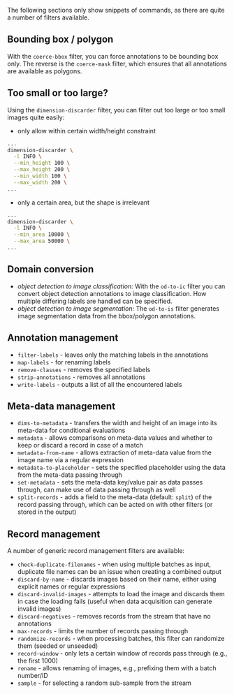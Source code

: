 The following sections only show snippets of commands, as there are quite a number of filters available.

## Bounding box / polygon

With the `coerce-bbox` filter, you can force annotations to be bounding box only.
The reverse is the `coerce-mask` filter, which ensures that all annotations are available as polygons.


## Too small or too large?

Using the `dimension-discarder` filter, you can filter out too large or too small images quite easily:

* only allow within certain width/height constraint

```bash
...
dimension-discarder \
  -l INFO \
  --min_height 100 \
  --max_height 200 \
  --min_width 100 \
  --max_width 200 \
...
```

* only a certain area, but the shape is irrelevant

```bash
...
dimension-discarder \
  -l INFO \
  --min_area 10000 \
  --max_area 50000 \
...
```

## Domain conversion

* *object detection to image classification:* With the `od-to-ic` filter you can convert object detection 
  annotations to image classification. How multiple differing labels are handled can be specified.
* *object detection to image segmentation:* The `od-to-is` filter generates image segmentation data 
  from the bbox/polygon annotations.


## Annotation management

* `filter-labels` - leaves only the matching labels in the annotations
* `map-labels` - for renaming labels
* `remove-classes` - removes the specified labels
* `strip-annotations` - removes all annotations
* `write-labels` - outputs a list of all the encountered labels


## Meta-data management

* `dims-to-metadata` - transfers the width and height of an image into its meta-data for conditional evaluations
* `metadata` - allows comparisons on meta-data values and whether to keep or discard a record in case of a match
* `metadata-from-name` - allows extraction of meta-data value from the image name via a regular expression
* `metadata-to-placeholder` - sets the specified placeholder using the data from the meta-data passing through
* `set-metadata` - sets the meta-data key/value pair as data passes through, can make use of data passing through as well 
* `split-records` - adds a field to the meta-data (default: `split`) of the record passing through, which can be acted on with other filters (or stored in the output)


## Record management

A number of generic record management filters are available:

* `check-duplicate-filenames` - when using multiple batches as input, duplicate file names can be an issue when creating a combined output
* `discard-by-name` - discards images based on their name, either using explicit names or regular expressions
* `discard-invalid-images` - attempts to load the image and discards them in case the loading fails (useful when data acquisition can generate invalid images)
* `discard-negatives` - removes records from the stream that have no annotations
* `max-records` - limits the number of records passing through
* `randomize-records` - when processing batches, this filter can randomize them (seeded or unseeded)
* `record-window` - only lets a certain window of records pass through (e.g., the first 1000)
* `rename` - allows renaming of images, e.g., prefixing them with a batch number/ID
* `sample` - for selecting a random sub-sample from the stream
